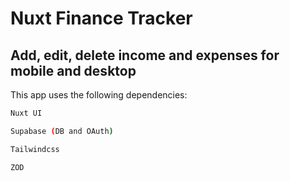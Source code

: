 # Nuxt Finance Tracker



## Add, edit, delete income and expenses for mobile and desktop

This app uses the following dependencies:

```bash
Nuxt UI

Supabase (DB and OAuth)

Tailwindcss

ZOD
```


